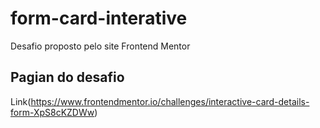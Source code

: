 # form-card-interative
Desafio proposto pelo site Frontend Mentor

## Pagian do desafio
Link(https://www.frontendmentor.io/challenges/interactive-card-details-form-XpS8cKZDWw)
